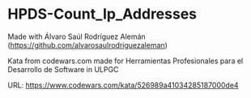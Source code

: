 # HPDS-Count_Ip_Addresses
Made with Álvaro Saúl Rodríguez Alemán (https://github.com/alvarosaulrodriguezaleman)

Kata from codewars.com made for Herramientas Profesionales para el Desarrollo de Software in ULPGC

URL: https://www.codewars.com/kata/526989a41034285187000de4
